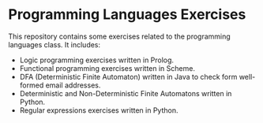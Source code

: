 # Programming Languages Exercises

This repository contains some exercises related to the programming languages class. It includes:

* Logic programming exercises written in Prolog.
* Functional programming exercises written in Scheme.
* DFA (Deterministic Finite Automaton) written in Java to check form well-formed email addresses.
* Deterministic and Non-Deterministic Finite Automatons written in Python.
* Regular expressions exercises written in Python.
